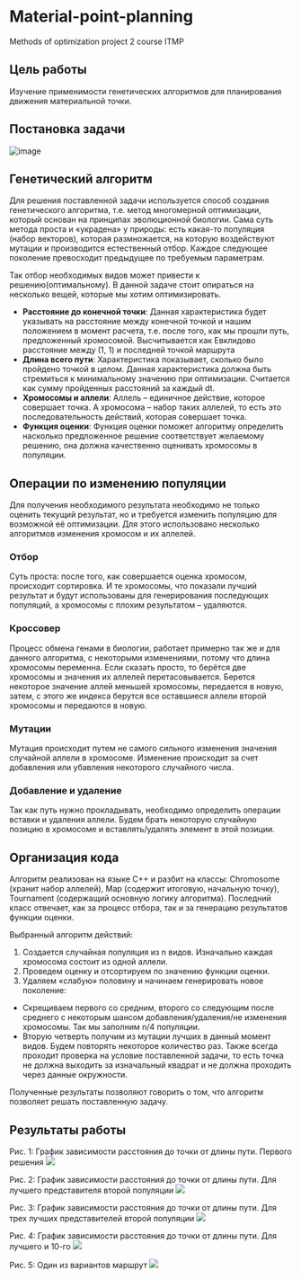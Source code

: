 # Material-point-planning
Methods of optimization project 2 course ITMP

## Цель работы 
Изучение применимости генетических алгоритмов для планирования движения материальной точки.

## Постановка задачи
![image](https://user-images.githubusercontent.com/29158476/60630190-ae6c4d80-9e01-11e9-8e4b-bdee460f2936.png)

## Генетический алгоритм
Для решения поставленной задачи используется способ создания генетического алгоритма, т.е. метод многомерной оптимизации, который основан на принципах эволюционной биологии. 
Сама суть метода проста и «украдена» у природы: есть какая-то популяция (набор векторов), которая размножается, на которую воздействуют мутации и производится естественный отбор. Каждое следующее поколение превосходит предыдущее по требуемым параметрам.

Так отбор необходимых видов может привести к решению(оптимальному). В данной задаче стоит опираться на несколько вещей, которые мы хотим оптимизировать.

* **Расстояние до конечной точки**: 
Данная характеристика будет указывать на расстояние между конечной точкой и нашим положением в момент расчета, т.е. после того, как мы прошли путь, предложенный хромосомой. Высчитывается как Евклидово расстояние между (1, 1) и последней точкой маршрута
* **Длина всего пути**:
Характеристика показывает, сколько было пройдено точкой в целом. Данная характеристика должна быть стремиться к минимальному значению при оптимизации. 
Считается как сумму пройденных расстояний за каждый dt.
* **Хромосомы и аллели**:
Аллель –  единичное действие, которое совершает точка. А хромосома – набор таких аллелей, то есть это последовательность действий, которая совершает точка. 
* **Функция оценки**:
Функция оценки поможет алгоритму определить насколько предложенное решение соответствует желаемому решению, она должна качественно оценивать хромосомы в популяции. 

## Операции по изменению популяции
Для получения необходимого результата необходимо не только оценить текущий результат, но и требуется изменить популяцию для возможной её оптимизации.
Для этого использовано несколько алгоритмов изменения хромосом и их аллелей. 

### Отбор 
Суть проста: после того, как совершается оценка хромосом, происходит сортировка. И те хромосомы, что показали лучший результат и будут использованы для генерирования последующих популяций, а хромосомы с плохим результатом – удаляются.
### Кроссовер
Процесс обмена генами в биологии, работает примерно так же и для данного алгоритма, с некоторыми изменениями, потому что длина хромосомы переменна. Если сказать просто, то берётся две хромосомы и значения их аллелей перетасовывается. Берется некоторое значение аллей меньшей хромосомы, передается в новую, затем, с этого же индекса берутся все оставшиеся аллели второй хромосомы и передаются в новую.
### Мутации 
Мутация происходит путем не самого сильного изменения значения случайной аллели в хромосоме. Изменение происходит за счет добавления или убавления некоторого случайного числа.
### Добавление и удаление 
Так как путь нужно прокладывать, необходимо определить операции вставки и удаления аллели. Будем брать некоторую случайную позицию в хромосоме и вставлять/удалять элемент в этой позиции.

## Организация кода 
Алгоритм реализован на языке C++ и разбит на классы: Chromosome (хранит набор аллелей), Map (содержит итоговую, начальную точку), Tournament (содержащий основную логику алгоритма). Последний класс отвечает, как за процесс отбора, так и за генерацию результатов функции оценки.

Выбранный алгоритм действий: 
1.	Создается случайная популяция из n видов. Изначально каждая хромосома состоит из одной аллели. 
2.	Проведем оценку и отсортируем по значению функции оценки. 
3.	Удаляем «слабую» половину и начинаем генерировать новое поколение:
*	Скрещиваем первого со средним, второго со следующим после среднего с некоторым шансом добавления/удаления/не изменения хромосомы. Так мы заполним n/4 популяции. 
*	Вторую четверть получим из мутации лучших в данный момент видов. Будем повторять некоторое количество раз. 
Также всегда проходит проверка на условие поставленной задачи, то есть точка не должна выходить за изначальный квадрат и не должна проходить через данные окружности. 

Полученные результаты позволяют говорить о том, что алгоритм позволяет решать поставленную задачу. 

## Результаты работы 
Рис. 1: График зависимости расстояния до точки от длины пути. Первого решения
![](https://user-images.githubusercontent.com/29158476/60630191-af9d7a80-9e01-11e9-8354-88498b05e3f2.png)

Рис. 2: График зависимости расстояния до точки от длины пути. Для лучшего представителя второй популяции
![](https://user-images.githubusercontent.com/29158476/60630195-b0cea780-9e01-11e9-8156-70bb2d0e2e8e.png)

Рис. 3: График зависимости расстояния до точки от длины пути. Для трех лучших представителей второй популяции
![](https://user-images.githubusercontent.com/29158476/60630197-b1ffd480-9e01-11e9-8ad3-bd0c7a241bcb.png)

Рис. 4: График зависимости расстояния до точки от длины пути. Для лучшего и 10-го
![](https://user-images.githubusercontent.com/29158476/60630200-b3310180-9e01-11e9-9e61-c6c312bcb75f.png)

Рис. 5: Один из вариантов маршрут
![](https://user-images.githubusercontent.com/29158476/60630202-b4622e80-9e01-11e9-9030-adae853f830d.jpg)

